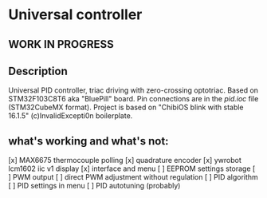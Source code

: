 # Universal controller

## WORK IN PROGRESS
## Description
Universal PID controller, triac driving with zero-crossing optotriac.
Based on STM32F103C8T6 aka "BluePill" board.
Pin connections are in the *pid.ioc* file (STM32CubeMX format).
Project is based on "ChibiOS blink with stable 16.1.5" (c)InvalidExcepti0n boilerplate.
## what's working and what's not:
[x] MAX6675 thermocouple polling
[x] quadrature encoder
[x] ywrobot lcm1602 iic v1 display
[x] interface and menu
[ ] EEPROM settings storage
[ ] PWM output
[ ] direct PWM adjustment without regulation
[ ] PID algorithm
[ ] PID settings in menu
[ ] PID autotuning (probably)
